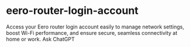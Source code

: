 # eero-router-login-account
Access your Eero router login account easily to manage network settings, boost Wi-Fi performance, and ensure secure, seamless connectivity at home or work.     Ask ChatGPT
